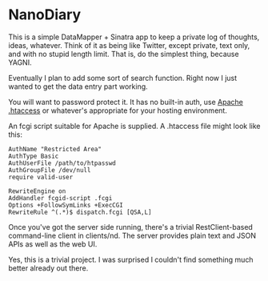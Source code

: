 # NanoDiary

This is a simple DataMapper + Sinatra app to keep a private log of thoughts,
ideas, whatever. Think of it as being like Twitter, except private, text only,
and with no stupid length limit. That is, do the simplest thing, because YAGNI.

Eventually I plan to add some sort of search function. Right now I just wanted
to get the data entry part working.

You will want to password protect it. It has no built-in auth, use 
[Apache .htaccess](http://tools.dynamicdrive.com/password/) or whatever's
appropriate for your hosting environment.

An fcgi script suitable for Apache is supplied. A .htaccess file might look
like this:

    AuthName "Restricted Area"
    AuthType Basic
    AuthUserFile /path/to/htpasswd
    AuthGroupFile /dev/null
    require valid-user
    
    RewriteEngine on
    AddHandler fcgid-script .fcgi
    Options +FollowSymLinks +ExecCGI
    RewriteRule ^(.*)$ dispatch.fcgi [QSA,L]

Once you've got the server side running, there's a trivial RestClient-based 
command-line client in clients/nd. The server provides plain text and JSON APIs
as well as the web UI.

Yes, this is a trivial project. I was surprised I couldn't find something much
better already out there.
